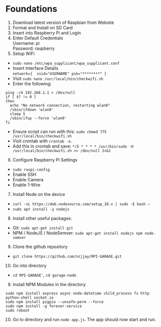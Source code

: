 # Foundations

1. Download latest version of Raspbian from Website
2. Format and Install on SD Card
3. Insert into Raspberry Pi and Login
4. Enter Default Credentials  
    Username: pi  
    Password: raspberry
5.  Setup WiFi
   * `sudo nano /etc/wpa_supplicant/wpa_supplicant.conf `  
   * Insert Interface Details  
`network={ 
 ssid="USERNAME"
 psk="********"
}
`
  * Visit `sudo nano /usr/local/bin/checkwifi.sh`  
  * Enter the following:
    
```
ping -c4 192.168.1.1 > /dev/null
if [ $? != 0 ] 
then
  echo "No network connection, restarting wlan0"
  /sbin/ifdown 'wlan0'
  sleep 5
  /sbin/ifup --force 'wlan0'
fi
```
  * Ensure script can run with this: `sudo chmod 775 /usr/local/bin/checkwifi.sh`
  * Visit crontab with `crontab -e.`
  * Add this in crontab and save: `*/5 * * * * /usr/bin/sudo -H /usr/local/bin/checkwifi.sh >> /dev/null 2>&1`

6. Configure Raspberry Pi Settings  
  * `sudo raspi-config`
  * Enable SSH
  * Enable Camera
  * Enable 1-Wire

7. Install Node on the device
  * `curl -sL https://deb.nodesource.com/setup_10.x | sudo -E bash – `
  * `sudo apt install -y nodejs ` 
  
8. Install other useful packages:
  * Git: `sudo apt-get install git`
  * NPM / NodeJS / NodeSemver: `sudo apt-get install nodejs npm node-semver` 
  
9. Clone the github repository
  * `git clone https://github.com/nzjjay/RPI-GARAGE.git`
  
10. Go into directory 
  * `cd RPI-GARAGE'`, `cd garage-node`
  
9. Install NPM Modules in the directory
```
sudo npm install express async node-datetime child_process fs http python-shell socket.io
sudo npm install pigpio --unsafe-perm --force
sudo npm install -g forever-service
sudo reboot
```

10. Go to directory and run `node app.js`. The app should now start and run.
